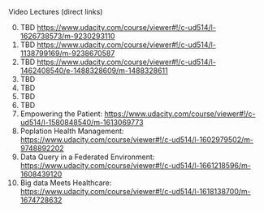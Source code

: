 Video Lectures (direct links)

0. TBD https://www.udacity.com/course/viewer#!/c-ud514/l-1626738573/m-9230293110
1. TBD https://www.udacity.com/course/viewer#!/c-ud514/l-1138799169/m-9238670587
2. TBD https://www.udacity.com/course/viewer#!/c-ud514/l-1462408540/e-1488328609/m-1488328611
3. TBD
4. TBD
5. TBD
6. TBD
7. Empowering the Patient: https://www.udacity.com/course/viewer#!/c-ud514/l-1580848540/m-1613069773
8. Poplation Health Management: https://www.udacity.com/course/viewer#!/c-ud514/l-1602979502/m-9748892202
9. Data Query in a Federated Environment: https://www.udacity.com/course/viewer#!/c-ud514/l-1661218596/m-1608439120
10. Big data Meets Healthcare: https://www.udacity.com/course/viewer#!/c-ud514/l-1618138700/m-1674728632
